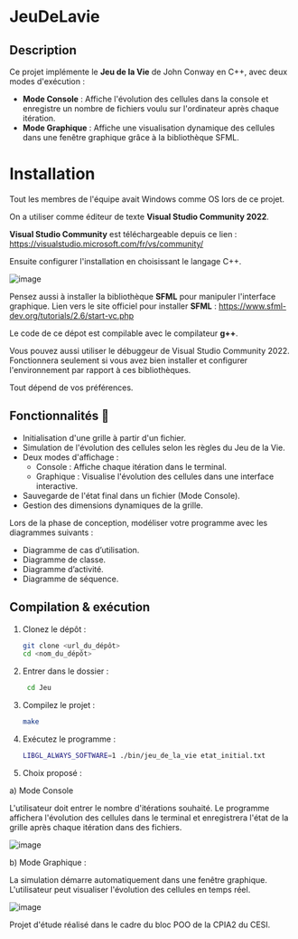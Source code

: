 # JeuDeLavie 

## Description  
Ce projet implémente le **Jeu de la Vie** de John Conway en C++, avec deux modes d'exécution :

- **Mode Console** : Affiche l'évolution des cellules dans la console et enregistre un nombre de fichiers voulu sur l'ordinateur après chaque itération.
- **Mode Graphique** : Affiche une visualisation dynamique des cellules dans une fenêtre graphique grâce à la bibliothèque SFML.


# Installation 
Tout les membres de l'équipe avait Windows comme OS lors de ce projet.

On a utiliser comme éditeur de texte **Visual Studio Community 2022**.

**Visual Studio Community** est téléchargeable depuis ce lien :
https://visualstudio.microsoft.com/fr/vs/community/

Ensuite configurer l'installation en choisissant le langage C++.

![image](https://github.com/user-attachments/assets/0c367d34-54b3-4190-96bb-8422cfdba90c)


Pensez aussi à installer la bibliothèque **SFML** pour manipuler l'interface graphique.
Lien vers le site officiel pour installer **SFML** :
https://www.sfml-dev.org/tutorials/2.6/start-vc.php

Le code de ce dépot est compilable avec le compilateur **g++**.

Vous pouvez aussi utiliser le débuggeur de Visual Studio Community 2022.
Fonctionnera seulement si vous avez bien installer et configurer l'environnement par rapport à ces bibliothèques.

Tout dépend de vos préférences.

## Fonctionnalités 🔧
- Initialisation d'une grille à partir d'un fichier.
- Simulation de l'évolution des cellules selon les règles du Jeu de la Vie.
- Deux modes d'affichage :
  - Console : Affiche chaque itération dans le terminal.
  - Graphique : Visualise l'évolution des cellules dans une interface interactive.
- Sauvegarde de l'état final dans un fichier (Mode Console).
- Gestion des dimensions dynamiques de la grille.

Lors de la phase de conception, modéliser votre programme avec les diagrammes suivants :
- Diagramme de cas d’utilisation.
- Diagramme de classe.
- Diagramme d’activité.
- Diagramme de séquence.


## Compilation & exécution
1. Clonez le dépôt :
   ```sh
   git clone <url_du_dépôt>
   cd <nom_du_dépôt>
   ```


2. Entrer dans le dossier :
   ```sh
    cd Jeu
   ```

3. Compilez le projet :
   ```sh
   make
   ```

4. Exécutez le programme :
   ```sh
   LIBGL_ALWAYS_SOFTWARE=1 ./bin/jeu_de_la_vie etat_initial.txt
   ```

5. Choix proposé : 

a) Mode Console 

L'utilisateur doit entrer le nombre d'itérations souhaité.
Le programme affichera l'évolution des cellules dans le terminal et enregistrera l'état de la grille après chaque itération dans des fichiers.


![image](https://github.com/user-attachments/assets/f9333f54-628e-4bfa-a170-963c0ca25b79)




b) Mode Graphique :

La simulation démarre automatiquement dans une fenêtre graphique.
L'utilisateur peut visualiser l'évolution des cellules en temps réel.



![image](https://github.com/user-attachments/assets/d2339f30-ac1b-47c7-aa77-45a083f96a57)



  

Projet d'étude réalisé dans le cadre du bloc POO de la CPIA2 du CESI.
